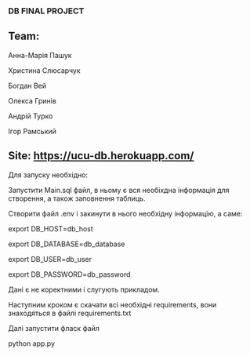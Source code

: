 ### DB FINAL PROJECT

## Team:

Анна-Марія Пашук

Христина Слюсарчук

Богдан Вей

Олекса Гринів

Андрій Турко

Ігор Рамський

## Site: https://ucu-db.herokuapp.com/

Для запуску необхідно:

Запустити Main.sql файл, в ньому є вся необіхдна інформація для створення, а також заповнення таблиць.

Створити файл .env і закинути в нього необхідну інформацію, а саме:

export DB_HOST=db_host

export DB_DATABASE=db_database

export DB_USER=db_user

export DB_PASSWORD=db_password

Дані є не коректними і слугують прикладом.

Наступним кроком є скачати всі необхідні requirements, вони знаходяться в файлі requirements.txt

Далі запустити фласк файл

python app.py
